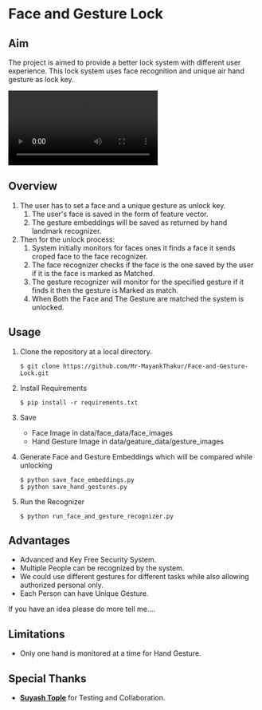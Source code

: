 # Face and Gesture Lock

## Aim
The project is aimed to provide a better lock system with different user experience. This lock system uses face recognition and unique air hand gesture as lock key.

![](Demo.mp4)

## Overview
1. The user has to set a face and a unique gesture as unlock key.
    1. The user's face is saved in the form of feature vector.
    2. The gesture embeddings will be saved as returned by hand landmark recognizer.
2. Then for the unlock process:
    1. System initially monitors for faces ones it finds a face it sends croped face to the face recognizer.
    2. The face recognizer checks if the face is the one saved by the user if it is the face is marked as Matched.
    3. The gesture recognizer will monitor for the specified gesture if it finds it then the gesture is Marked as match.
    4. When Both the Face and The Gesture are matched the system is unlocked.

## Usage
1. Clone the repository at a local directory.
    ```
    $ git clone https://github.com/Mr-MayankThakur/Face-and-Gesture-Lock.git
    ```
2. Install Requirements
    ```
    $ pip install -r requirements.txt
    ```
3. Save 
    - Face Image in data/face_data/face_images
    - Hand Gesture Image in data/geature_data/gesture_images
    
4. Generate Face and Gesture Embeddings which will be compared while unlocking
    ```commandline
    $ python save_face_embeddings.py
    $ python save_hand_gestures.py
    ```

5. Run the Recognizer
    ```
   $ python run_face_and_gesture_recognizer.py
    ```


## Advantages

- Advanced and Key Free Security System.
- Multiple People can be recognized by the system.
- We could use different gestures for different tasks while also allowing authorized personal only.
- Each Person can have Unique Gesture.  

If you have an idea please do more tell me....

## Limitations

- Only one hand is monitored at a time for Hand Gesture.

## Special Thanks

- **[Suyash Tople](https://www.linkedin.com/in/suyash1999/)** for Testing and Collaboration.
